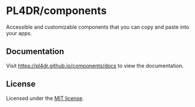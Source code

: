 # PL4DR/components

Accessible and customizable components that you can copy and paste into your apps. 

## Documentation

Visit https://pl4dr.github.io/components/docs to view the documentation.

## License

Licensed under the [MIT license](https://github.com/pl4dr/components/blob/main/LICENSE.md).
